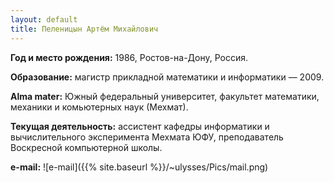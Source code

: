 ```yaml
---
layout: default
title: Пеленицын Артём Михайлович
---
```

**Год и место рождения:** 1986, Ростов-на-Дону, Россия.

**Образование:** магистр прикладной математики и информатики — 2009.

**Alma mater:** Южный федеральный университет, факультет математики, механики и комьютерных наук (Мехмат).

**Текущая деятельность:** ассистент кафедры информатики и вычислительного эксперимента Мехмата ЮФУ, преподаватель Воскресной компьютерной школы.

**e-mail:** ![e-mail]({{% site.baseurl %}}/~ulysses/Pics/mail.png)
